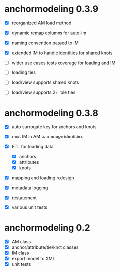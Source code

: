 # anchormodeling 0.3.9

- [x] reorganized AM load method
- [x] dynamic remap columns for auto-im
- [x] naming convention passed to IM
- [x] extended IM to handle Identities for shared knots
- [ ] wider use cases tests coverage for loading and IM
- [ ] loading ties
- [ ] load/view supports shared knots
- [ ] load/view supports 2+ role ties


# anchormodeling 0.3.8

- [x] auto surrogate key for anchors and knots
- [x] nest IM in AM to manage identities
- [x] ETL for loading data
  - [x] anchors
  - [x] attributes
  - [x] knots
- [x] mapping and loading redesign
- [x] metadata logging
- [x] restatement
- [x] various unit tests


# anchormodeling 0.2

- [x] AM class
- [x] anchor/attribute/tie/knot classes
- [x] IM class
- [x] export model to XML
- [x] unit tests
